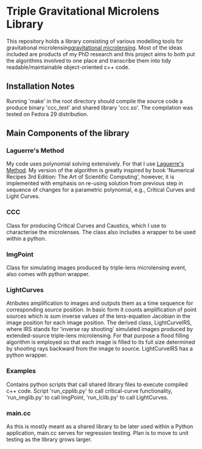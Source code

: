# Triple Gravitational Microlens Library
This repository holds a library consisting of various modelling tools for gravitational microlensing[gravitational microlensing](https://en.wikipedia.org/wiki/Gravitational_microlensing). Most of the ideas included are products of my PhD research and this project aims to both put the algorithms involved to one place and transcribe them into tidy readable/maintainable object-oriented c++ code. 

## Installation Notes
Running 'make' in the root directory should compile the source code a produce binary 'ccc_test' and shared library 'ccc.so'. The compilation was tested on Fedora 29 distribution.

## Main Components of the library

### Laguerre's Method
My code uses polynomial solving extensively. For that I use [Laguerre's Method](https://en.wikipedia.org/wiki/Laguerre%27s_method). My version of the algorithm is greatly inspired by book 'Numerical Recipes 3rd Edition: The Art of Scientific Computing', however, it is implemented with emphasis on re-using solution from previous step in sequence of changes for a parametric polynomial, e.g., Critical Curves and Light Curves.

### CCC 
Class for producing Critical Curves and Caustics, which I use to characterise the microlenses. The class also includes a wrapper to be used within a python.

### ImgPoint 
Class for simulating images produced by triple-lens microlensing event, also comes with python wrapper.

### LightCurves
Atributes amplification to images and outputs them as a time sequence for corresponding source position. In basic form it counts amplification of point sources which is sum inverse values of the lens-equation Jacobian in the image position for each image position. 
The derived class, LightCurveIRS, where IRS stands for 'inverse ray shooting' simulated images produced by extended-source triple-lens microlensing. For that purpose a flood filling algorithm is employed so that each image is filled to its full size determined by shooting rays backward from the image to source.
LightCurveIRS has a python wrapper.  

### Examples
Contains python scripts that call shared library files to execute compiled c++ code. Script 'run_cpplib.py' to call critical-curve functionality, 'run_imglib.py' to call ImgPoint, 'run_lclib.py' to call LightCurves.

### main.cc
As this is mostly meant as a shared library to be later used within a Python application, main.cc serves for regression testing. Plan is to move to unit testing as the library grows larger. 

